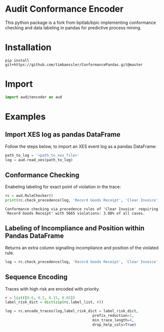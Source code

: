 # Audit Conformance Encoder
This python package is a fork from bptlab/bpic implementing conformance checking and data labeling in pandas for predictive process mining.

# Installation
``
pip install git+https://github.com/timbaessler/ConformancePandas.git@master
``

# Import
```python
import auditencoder as aud
```

# Examples

## Import XES log as pandas DataFrame
Follow the steps below, to import an XES event log as a pandas DataFrame:
```python
path_to_log = '<path_to_xes_file>'
log = aud.read_xes(path_to_log)
```

## Conformance Checking
Enabeling labeling for exact point of violation in the trace:

```python
rc = aud.RuleChecker()  
print(rc.check_precedence(log, 'Record Goods Receipt', 'Clear Invoice', label=False))

```
``
Conformance checking via precedence rules of 'Clear Invoice' requiring 'Record Goods Receipt' with 5665 violations: 3.08% of all cases.
``

## Labeling of Incompliance and Position within Pandas DataFrame
Returns an extra column signalling incompliance and position of the violated rule.

```python
log = rc.check_precedence(log, 'Record Goods Receipt', 'Clear Invoice', label=True)
```

## Sequence Encoding
Traces with high risk are encoded with priority.
```python
r = list([0.6, 0.2, 0.15, 0.05])
label_risk_dict = dict(zip(rc.label_list, r))

log = rc.encode_traces(log,label_risk_dict = label_risk_dict, 
                                        prefix_reduction=1,
                                        min_trace_length=4, 
                                        drop_help_cols=True)

```
